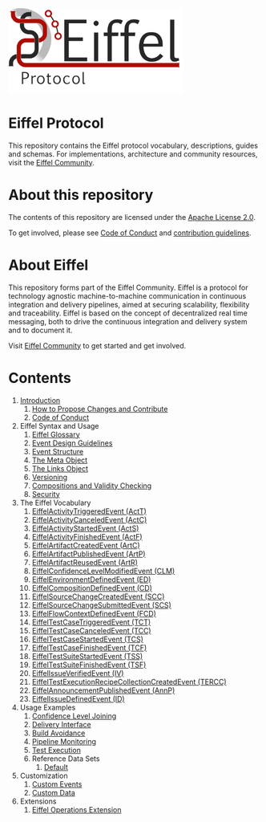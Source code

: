 <!---
   Copyright 2017-2018 Ericsson AB.
   For a full list of individual contributors, please see the commit history.

   Licensed under the Apache License, Version 2.0 (the "License");
   you may not use this file except in compliance with the License.
   You may obtain a copy of the License at

       http://www.apache.org/licenses/LICENSE-2.0

   Unless required by applicable law or agreed to in writing, software
   distributed under the License is distributed on an "AS IS" BASIS,
   WITHOUT WARRANTIES OR CONDITIONS OF ANY KIND, either express or implied.
   See the License for the specific language governing permissions and
   limitations under the License.
--->

<img src="./images/eiffel-protocol-logo.png" alt="Eiffel Protocol" width="350"/>

# Eiffel Protocol
This repository contains the Eiffel protocol vocabulary, descriptions, guides and schemas. For implementations, architecture and community resources, visit the [Eiffel Community](https://eiffel-community.github.io).

# About this repository
The contents of this repository are licensed under the [Apache License 2.0](./LICENSE).

To get involved, please see [Code of Conduct](https://github.com/eiffel-community/.github/blob/master/CODE_OF_CONDUCT.md) and [contribution guidelines](https://github.com/eiffel-community/.github/blob/master/CONTRIBUTING.md).

# About Eiffel
This repository forms part of the Eiffel Community. Eiffel is a protocol for technology agnostic machine-to-machine communication in continuous integration and delivery pipelines, aimed at securing scalability, flexibility and traceability. Eiffel is based on the concept of decentralized real time messaging, both to drive the continuous integration and delivery system and to document it.

Visit [Eiffel Community](https://eiffel-community.github.io) to get started and get involved.

# Contents
1. [Introduction](./introduction/introduction.md)
   1. [How to Propose Changes and Contribute](./CONTRIBUTING.md)
   1. [Code of Conduct](https://github.com/eiffel-community/.github/blob/master/CODE_OF_CONDUCT.md)
1. Eiffel Syntax and Usage
   1. [Eiffel Glossary](./eiffel-syntax-and-usage/glossary.md)
   1. [Event Design Guidelines](./eiffel-syntax-and-usage/event-design-guidelines.md)
   1. [Event Structure](./eiffel-syntax-and-usage/event-structure.md)
   1. [The Meta Object](./eiffel-syntax-and-usage/the-meta-object.md)
   1. [The Links Object](./eiffel-syntax-and-usage/the-links-object.md)
   1. [Versioning](./eiffel-syntax-and-usage/versioning.md)
   1. [Compositions and Validity Checking](./eiffel-syntax-and-usage/compositions-and-validity-checking.md)
   1. [Security](./eiffel-syntax-and-usage/security.md)
1. The Eiffel Vocabulary
   1. [EiffelActivityTriggeredEvent (ActT)](./eiffel-vocabulary/EiffelActivityTriggeredEvent.md)
   1. [EiffelActivityCanceledEvent (ActC)](./eiffel-vocabulary/EiffelActivityCanceledEvent.md)
   1. [EiffelActivityStartedEvent (ActS)](./eiffel-vocabulary/EiffelActivityStartedEvent.md)
   1. [EiffelActivityFinishedEvent (ActF)](./eiffel-vocabulary/EiffelActivityFinishedEvent.md)
   1. [EiffelArtifactCreatedEvent (ArtC)](./eiffel-vocabulary/EiffelArtifactCreatedEvent.md)
   1. [EiffelArtifactPublishedEvent (ArtP)](./eiffel-vocabulary/EiffelArtifactPublishedEvent.md)
   1. [EiffelArtifactReusedEvent (ArtR)](./eiffel-vocabulary/EiffelArtifactReusedEvent.md)
   1. [EiffelConfidenceLevelModifiedEvent (CLM)](./eiffel-vocabulary/EiffelConfidenceLevelModifiedEvent.md)
   1. [EiffelEnvironmentDefinedEvent (ED)](./eiffel-vocabulary/EiffelEnvironmentDefinedEvent.md)
   1. [EiffelCompositionDefinedEvent (CD)](./eiffel-vocabulary/EiffelCompositionDefinedEvent.md)
   1. [EiffelSourceChangeCreatedEvent (SCC)](./eiffel-vocabulary/EiffelSourceChangeCreatedEvent.md)
   1. [EiffelSourceChangeSubmittedEvent (SCS)](./eiffel-vocabulary/EiffelSourceChangeSubmittedEvent.md)
   1. [EiffelFlowContextDefinedEvent (FCD)](./eiffel-vocabulary/EiffelFlowContextDefinedEvent.md)
   1. [EiffelTestCaseTriggeredEvent (TCT)](./eiffel-vocabulary/EiffelTestCaseTriggeredEvent.md)
   1. [EiffelTestCaseCanceledEvent (TCC)](./eiffel-vocabulary/EiffelTestCaseCanceledEvent.md)
   1. [EiffelTestCaseStartedEvent (TCS)](./eiffel-vocabulary/EiffelTestCaseStartedEvent.md)
   1. [EiffelTestCaseFinishedEvent (TCF)](./eiffel-vocabulary/EiffelTestCaseFinishedEvent.md)
   1. [EiffelTestSuiteStartedEvent (TSS)](./eiffel-vocabulary/EiffelTestSuiteStartedEvent.md)
   1. [EiffelTestSuiteFinishedEvent (TSF)](./eiffel-vocabulary/EiffelTestSuiteFinishedEvent.md)
   1. [EiffelIssueVerifiedEvent (IV)](./eiffel-vocabulary/EiffelIssueVerifiedEvent.md)
   1. [EiffelTestExecutionRecipeCollectionCreatedEvent (TERCC)](./eiffel-vocabulary/EiffelTestExecutionRecipeCollectionCreatedEvent.md)
   1. [EiffelAnnouncementPublishedEvent (AnnP)](./eiffel-vocabulary/EiffelAnnouncementPublishedEvent.md)
   1. [EiffelIssueDefinedEvent (ID)](./eiffel-vocabulary/EiffelIssueDefinedEvent.md)
1. Usage Examples
   1. [Confidence Level Joining](./usage-examples/confidence-level-joining.md)
   1. [Delivery Interface](./usage-examples/delivery-interface.md)
   1. [Build Avoidance](./usage-examples/build-avoidance.md)
   1. [Pipeline Monitoring](./usage-examples/pipeline-monitoring.md)
   1. [Test Execution](./usage-examples/test-execution.md)
   1. Reference Data Sets
      1. [Default](./usage-examples/reference-data-sets/default.md)
1. Customization
   1. [Custom Events](./customization/custom-events.md)
   1. [Custom Data](./customization/custom-data.md)
1. Extensions
   1. [Eiffel Operations Extension](https://github.com/Ericsson/eiffel-operations-extension)

